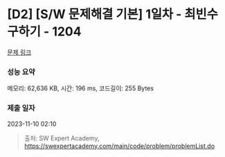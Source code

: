 # [D2] [S/W 문제해결 기본] 1일차 - 최빈수 구하기 - 1204 

[문제 링크](https://swexpertacademy.com/main/code/problem/problemDetail.do?contestProbId=AV13zo1KAAACFAYh) 

### 성능 요약

메모리: 62,636 KB, 시간: 196 ms, 코드길이: 255 Bytes

### 제출 일자

2023-11-10 02:10



> 출처: SW Expert Academy, https://swexpertacademy.com/main/code/problem/problemList.do